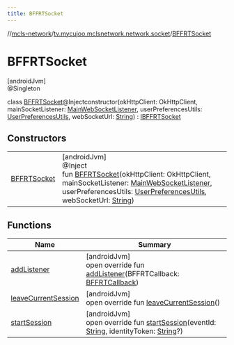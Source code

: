 ```yaml
---
title: BFFRTSocket
---
```

//[mcls-network](../../../index.html)/[tv.mycujoo.mclsnetwork.network.socket](../index.html)/[BFFRTSocket](index.html)



# BFFRTSocket



[androidJvm]\
@Singleton



class [BFFRTSocket](index.html)@Injectconstructor(okHttpClient: OkHttpClient, mainSocketListener: [MainWebSocketListener](../-main-web-socket-listener/index.html), userPreferencesUtils: [UserPreferencesUtils](../../tv.mycujoo.mclsnetwork.util/-user-preferences-utils/index.html), webSocketUrl: [String](https://kotlinlang.org/api/latest/jvm/stdlib/kotlin/-string/index.html)) : [IBFFRTSocket](../-i-b-f-f-r-t-socket/index.html)



## Constructors


| | |
|---|---|
| [BFFRTSocket](-b-f-f-r-t-socket.html) | [androidJvm]<br>@Inject<br>fun [BFFRTSocket](-b-f-f-r-t-socket.html)(okHttpClient: OkHttpClient, mainSocketListener: [MainWebSocketListener](../-main-web-socket-listener/index.html), userPreferencesUtils: [UserPreferencesUtils](../../tv.mycujoo.mclsnetwork.util/-user-preferences-utils/index.html), webSocketUrl: [String](https://kotlinlang.org/api/latest/jvm/stdlib/kotlin/-string/index.html)) |


## Functions


| Name | Summary |
|---|---|
| [addListener](add-listener.html) | [androidJvm]<br>open override fun [addListener](add-listener.html)(BFFRTCallback: [BFFRTCallback](../-b-f-f-r-t-callback/index.html)) |
| [leaveCurrentSession](leave-current-session.html) | [androidJvm]<br>open override fun [leaveCurrentSession](leave-current-session.html)() |
| [startSession](start-session.html) | [androidJvm]<br>open override fun [startSession](start-session.html)(eventId: [String](https://kotlinlang.org/api/latest/jvm/stdlib/kotlin/-string/index.html), identityToken: [String](https://kotlinlang.org/api/latest/jvm/stdlib/kotlin/-string/index.html)?) |

